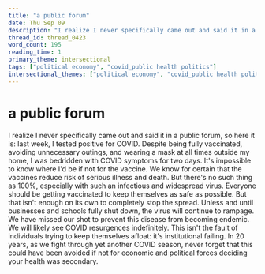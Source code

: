 ```yaml
---
title: "a public forum"
date: Thu Sep 09
description: "I realize I never specifically came out and said it in a public forum, so here it is: last week, I tested positive for COVID."
thread_id: thread_0423
word_count: 195
reading_time: 1
primary_theme: intersectional
tags: ["political economy", "covid_public health politics"]
intersectional_themes: ["political economy", "covid_public health politics"]
---
```


# a public forum

I realize I never specifically came out and said it in a public forum, so here it is: last week, I tested positive for COVID. Despite being fully vaccinated, avoiding unnecessary outings, and wearing a mask at all times outside my home, I was bedridden with COVID symptoms for two days. It's impossible to know where I'd be if not for the vaccine. We know for certain that the vaccines reduce risk of serious illness and death. But there's no such thing as 100%, especially with such an infectious and widespread virus. Everyone should be getting vaccinated to keep themselves as safe as possible. But that isn't enough on its own to completely stop the spread. Unless and until businesses and schools fully shut down, the virus will continue to rampage. We have missed our shot to prevent this disease from becoming endemic. We will likely see COVID resurgences indefinitely. This isn't the fault of individuals trying to keep themselves afloat: it's institutional failing. In 20 years, as we fight through yet another COVID season, never forget that this could have been avoided if not for economic and political forces deciding your health was secondary.